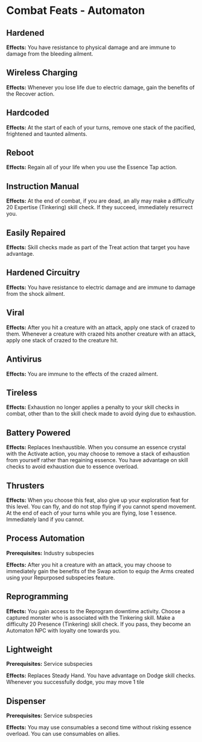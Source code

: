 # Combat Feats - Automaton

## Hardened

**Effects:** You have resistance to physical damage and are immune to damage from the bleeding ailment.

## Wireless Charging

**Effects:** Whenever you lose life due to electric damage, gain the benefits of the Recover action.

## Hardcoded

**Effects:** At the start of each of your turns, remove one stack of the pacified, frightened and taunted ailments.

## Reboot

**Effects:** Regain all of your life when you use the Essence Tap action.

## Instruction Manual

**Effects:** At the end of combat, if you are dead, an ally may make a difficulty 20 Expertise (Tinkering) skill check. If they succeed, immediately resurrect you.

## Easily Repaired

**Effects:** Skill checks made as part of the Treat action that target you have advantage.

## Hardened Circuitry

**Effects:** You have resistance to electric damage and are immune to damage from the shock ailment.

## Viral

**Effects:** After you hit a creature with an attack, apply one stack of crazed to them. Whenever a creature with crazed hits another creature with an attack, apply one stack of crazed to the creature hit.

## Antivirus

**Effects:** You are immune to the effects of the crazed ailment.

## Tireless

**Effects:** Exhaustion no longer applies a penalty to your skill checks in combat, other than to the skill check made to avoid dying due to exhaustion.

## Battery Powered

**Effects:** Replaces Inexhaustible. When you consume an essence crystal with the Activate action, you may choose to remove a stack of exhaustion from yourself rather than regaining essence. You have advantage on skill checks to avoid exhaustion due to essence overload.

## Thrusters

**Effects:** When you choose this feat, also give up your exploration feat for this level. You can fly, and do not stop flying if you cannot spend movement. At the end of each of your turns while you are flying, lose 1 essence. Immediately land if you cannot.

## Process Automation

**Prerequisites:** Industry subspecies

**Effects:** After you hit a creature with an attack, you may choose to immediately gain the benefits of the Swap action to equip the Arms created using your Repurposed subspecies feature.

## Reprogramming

**Effects:** You gain access to the Reprogram downtime activity. Choose a captured monster who is associated with the Tinkering skill. Make a difficulty 20 Presence (Tinkering) skill check. If you pass, they become an Automaton NPC with loyalty one towards you.

## Lightweight

**Prerequisites:** Service subspecies

**Effects:** Replaces Steady Hand. You have advantage on Dodge skill checks. Whenever you successfully dodge, you may move 1 tile

## Dispenser

**Prerequisites:** Service subspecies

**Effects:** You may use consumables a second time without risking essence overload. You can use consumables on allies.
